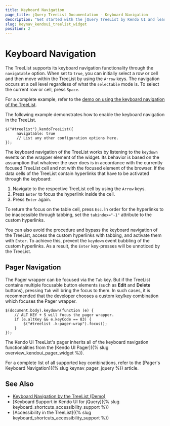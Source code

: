 ```yaml
---
title: Keyboard Navigation
page_title: jQuery TreeList Documentation - Keyboard Navigation
description: "Get started with the jQuery TreeList by Kendo UI and learn about the accessibility support it provides through its keyboard navigation functionality."
slug: keynav_kendoui_treelist_widget
position: 2
---
```


# Keyboard Navigation

The TreeList supports its keyboard navigation functionality through the `navigatable` option. When set to `true`, you can initially select a row or cell and then move within the TreeList by using the `Arrow` keys. The navigation occurs at a cell level regardless of what the `selectable` mode is. To select the current row or cell, press `Space`.

For a complete example, refer to the [demo on using the keyboard navigation of the TreeList](https://demos.telerik.com/kendo-ui/treelist/keyboard-navigation).  

The following example demonstrates how to enable the keyboard navigation in the TreeList.

    $("#treelist").kendoTreeList({
         navigatable: true
         // List any other configuration options here.
    });

The keyboard navigation of the TreeList works by listening to the `keydown` events on the wrapper element of the widget. Its behavior is based on the assumption that whatever the user does is in accordance with the currently focused TreeList cell and not with the focused element of the browser. If the data cells of the TreeList contain hyperlinks that have to be activated through the keyboard:

1. Navigate to the respective TreeList cell by using the `Arrow` keys.
1. Press `Enter` to focus the hyperlink inside the cell.
1. Press `Enter` again.

To return the focus on the table cell, press `Esc`. In order for the hyperlinks to be inaccessible through tabbing, set the `tabindex="-1"` attribute to the custom hyperlinks.

You can also avoid the procedure and bypass the keyboard navigation of the TreeList, access the custom hyperlinks with tabbing, and activate them with `Enter`. To achieve this, prevent the `keydown` event bubbling of the custom hyperlinks. As a result, the `Enter` key-presses will be unnoticed by the TreeList.

## Pager Navigation

The Pager wrapper can be focused via the `Tab` key. But if the TreeList contains multiple focusable button elements (such as **Edit** and **Delete** buttons), pressing `Tab` will bring the focus to them. In such cases, it is recommended that the developer chooses a custom key/key combination which focuses the Pager wrapper.

    $(document.body).keydown(function (e) {
        // ALT KEY + S will focus the pager wrapper.
        if (e.altKey && e.keyCode == 83) {
            $("#treelist .k-pager-wrap").focus();
        }
    });

The Kendo UI TreeList's pager inherits all of the keyboard navigation functionalities from the [Kendo UI Pager]({% slug overview_kendoui_pager_widget %}).

For a complete list of all supported key combinations, refer to the [Pager's Keyboard Navigation]({% slug keynav_pager_jquery %}) article.

## See Also

* [Keyboard Navigation by the TreeList (Demo)](https://demos.telerik.com/kendo-ui/treelist/keyboard-navigation)
* [Keyboard Support in Kendo UI for jQuery]({% slug keyboard_shortcuts_accessibility_support %})
* [Accessibility in the TreeList]({% slug keyboard_shortcuts_accessibility_support %})
